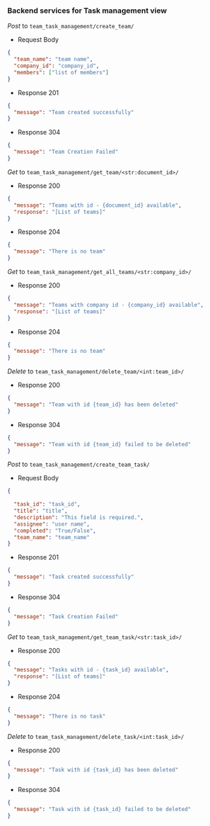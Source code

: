 ### Backend services for Task management view

_Post_ to `team_task_management/create_team/`

- Request Body

```json
{
  "team_name": "team name",
  "company_id": "company_id",
  "members": ["list of members"]
}
```

- Response 201

```json
{
  "message": "Team created successfully"
}
```

- Response 304

```json
{
  "message": "Team Creation Failed"
}
```

_Get_ to `team_task_management/get_team/<str:document_id>/`

- Response 200

```json
{
  "message": "Teams with id - {document_id} available",
  "response": "[List of teams]"
}
```

- Response 204

```json
{
  "message": "There is no team"
}
```

_Get_ to `team_task_management/get_all_teams/<str:company_id>/`

- Response 200

```json
{
  "message": "Teams with company id - {company_id} available",
  "response": "[List of teams]"
}
```

- Response 204

```json
{
  "message": "There is no team"
}
```

_Delete_ to `team_task_management/delete_team/<int:team_id>/`

- Response 200

```json
{
  "message": "Team with id {team_id} has been deleted"
}
```

- Response 304

```json
{
  "message": "Team with id {team_id} failed to be deleted"
}
```

_Post_ to `team_task_management/create_team_task/`

- Request Body

```json
{
  
  "task_id": "task_id",
  "title": "title",
  "description": "This field is required.",
  "assignee": "user name",
  "completed": "True/False",
  "team_name": "team_name"
}
```

- Response 201

```json
{
  "message": "Task created successfully"
}
```

- Response 304

```json
{
  "message": "Task Creation Failed"
}
```


_Get_ to `team_task_management/get_team_task/<str:task_id>/`

- Response 200

```json
{
  "message": "Tasks with id - {task_id} available",
  "response": "[List of teams]"
}
```

- Response 204

```json
{
  "message": "There is no task"
}
```

_Delete_ to `team_task_management/delete_task/<int:task_id>/`

- Response 200

```json
{
  "message": "Task with id {task_id} has been deleted"
}
```

- Response 304

```json
{
  "message": "Task with id {task_id} failed to be deleted"
}
```